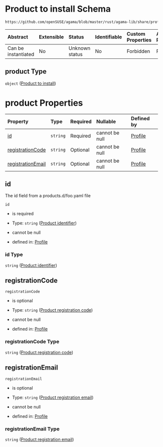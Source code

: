 # Product to install Schema

```txt
https://github.com/openSUSE/agama/blob/master/rust/agama-lib/share/profile.schema.json#/properties/product
```



| Abstract            | Extensible | Status         | Identifiable | Custom Properties | Additional Properties | Access Restrictions | Defined In                                                          |
| :------------------ | :--------- | :------------- | :----------- | :---------------- | :-------------------- | :------------------ | :------------------------------------------------------------------ |
| Can be instantiated | No         | Unknown status | No           | Forbidden         | Forbidden             | none                | [profile.schema.json\*](profile.schema.json "open original schema") |

## product Type

`object` ([Product to install](profile-properties-product-to-install.md))

# product Properties

| Property                                | Type     | Required | Nullable       | Defined by                                                                                                                                                                                                                          |
| :-------------------------------------- | :------- | :------- | :------------- | :---------------------------------------------------------------------------------------------------------------------------------------------------------------------------------------------------------------------------------- |
| [id](#id)                               | `string` | Required | cannot be null | [Profile](profile-properties-product-to-install-properties-product-identifier.md "https://github.com/openSUSE/agama/blob/master/rust/agama-lib/share/profile.schema.json#/properties/product/properties/id")                        |
| [registrationCode](#registrationcode)   | `string` | Optional | cannot be null | [Profile](profile-properties-product-to-install-properties-product-registration-code.md "https://github.com/openSUSE/agama/blob/master/rust/agama-lib/share/profile.schema.json#/properties/product/properties/registrationCode")   |
| [registrationEmail](#registrationemail) | `string` | Optional | cannot be null | [Profile](profile-properties-product-to-install-properties-product-registration-email.md "https://github.com/openSUSE/agama/blob/master/rust/agama-lib/share/profile.schema.json#/properties/product/properties/registrationEmail") |

## id

The id field from a products.d/foo.yaml file

`id`

* is required

* Type: `string` ([Product identifier](profile-properties-product-to-install-properties-product-identifier.md))

* cannot be null

* defined in: [Profile](profile-properties-product-to-install-properties-product-identifier.md "https://github.com/openSUSE/agama/blob/master/rust/agama-lib/share/profile.schema.json#/properties/product/properties/id")

### id Type

`string` ([Product identifier](profile-properties-product-to-install-properties-product-identifier.md))

## registrationCode



`registrationCode`

* is optional

* Type: `string` ([Product registration code](profile-properties-product-to-install-properties-product-registration-code.md))

* cannot be null

* defined in: [Profile](profile-properties-product-to-install-properties-product-registration-code.md "https://github.com/openSUSE/agama/blob/master/rust/agama-lib/share/profile.schema.json#/properties/product/properties/registrationCode")

### registrationCode Type

`string` ([Product registration code](profile-properties-product-to-install-properties-product-registration-code.md))

## registrationEmail



`registrationEmail`

* is optional

* Type: `string` ([Product registration email](profile-properties-product-to-install-properties-product-registration-email.md))

* cannot be null

* defined in: [Profile](profile-properties-product-to-install-properties-product-registration-email.md "https://github.com/openSUSE/agama/blob/master/rust/agama-lib/share/profile.schema.json#/properties/product/properties/registrationEmail")

### registrationEmail Type

`string` ([Product registration email](profile-properties-product-to-install-properties-product-registration-email.md))

